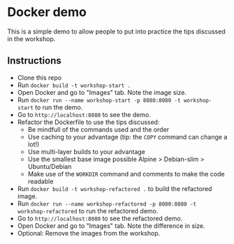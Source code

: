# Docker demo

This is a simple demo to allow people to put into practice the tips discussed in the workshop.

## Instructions

- Clone this repo
- Run `docker build -t workshop-start .`
- Open Docker and go to "Images" tab. Note the image size.
- Run `docker run --name workshop-start -p 8080:8080 -t workshop-start` to run the demo.
- Go to `http://localhost:8080` to see the demo.
- Refactor the Dockerfile to use the tips discussed:
  - Be mindfull of the commands used and the order
  - Use caching to your advantage (tip: the `COPY` command can change a lot!)
  - Use multi-layer builds to your advantage
  - Use the smallest base image possible Alpine > Debian-slim > Ubuntu/Debian
  - Make use of the `WORKDIR` command and comments to make the code readable
- Run `docker build -t workshop-refactored .` to build the refactored image.
- Run `docker run --name workshop-refactored -p 8080:8080 -t workshop-refactored` to run the refactored demo.
- Go to `http://localhost:8080` to see the refactored demo.
- Open Docker and go to "Images" tab. Note the difference in size.
- Optional: Remove the images from the workshop.
